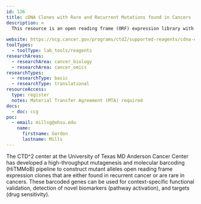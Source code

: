 ```yaml
---
id: 136
title: cDNA Clones with Rare and Recurrent Mutations found in Cancers
description: >
  This resource is an open reading frame (ORF) expression library with clones of wild-type and somatic mutations found in recurrent cancer or that are rare in cancer . 
  
website: https://ocg.cancer.gov/programs/ctd2/supported-reagents/cdna-clones-rare-and-recurrent-mutations-found-cancers
toolTypes:
  - toolType: lab_tools/reagents
researchAreas:
  - researchArea: cancer_biology
  - researchArea: cancer_omics
researchTypes:
  - researchType: basic
  - researchType: translational
resourceAccess:
  type: register
  notes: Material Transfer Agreement (MTA) required
docs:
  - doc: ccg
poc:
  - email: millsg@ohsu.edu
    name:
      firstname: Gordon
      lastname: Mills
---
```

The CTD^2 center at the University of Texas MD Anderson Cancer Center has developed a high-throughput mutagenesis and molecular barcoding (HiTMMoB)   pipeline to construct mutant alleles open reading frame expression clones that are either found in recurrent cancer or are rare in cancers. These barcoded genes can be used for context-specific functional validation, detection of novel biomarkers (pathway activation), and targets (drug sensitivity).
